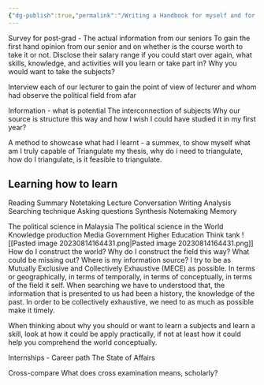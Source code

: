 ```yaml
---
{"dg-publish":true,"permalink":"/Writing a Handbook for myself and for junior/"}
---
```


Survey for post-grad - The actual information from our seniors
	To gain the first hand opinion from our senior and on whether is the course worth to take it or not.
	Disclose their salary range
	if you could start over again, what skills, knowledge, and activities will you learn or take part in? 
Why you would want to take the subjects?

Interview each of our lecturer to gain the point of view of lecturer and whom had observe the political field from afar

Information - what is potential
	The interconnection of subjects
	Why our source is structure this way and how I wish I could have studied it in my first year?

A method to showcase what had I learnt - a summex, to show myself what am I truly capable of 
Triangulate my thesis, why do i need to triangulate, how do I triangulate, is it feasible to triangulate. 

## Learning how to learn
Reading
Summary
Notetaking
Lecture
Conversation
Writing
Analysis
Searching technique
Asking questions
Synthesis
Notemaking
Memory
		

The political science in Malaysia
The political science in the World
	Knowledge production
		Media
		Government
		Higher Education
		Think tank		![[Pasted image 20230814164431.png\|Pasted image 20230814164431.png]]
	How do I construct the world? Why do I construct the field this way? What could be missing out? Where is my information source? 
		I try to be as Mutually Exclusive and Collectively Exhaustive (MECE) as possible. In terms or geographically, in terms of temporally, in terms of conceptually, in terms of the field it self. When searching we have to understood that, the information that is presented to us had been a history, the knowledge of the past. In order to be collectively exhaustive, we need to as much as possible make it timely. 

When thinking about why you should or want to learn a subjects and learn a skill, look at how it could be apply practically, if not at least how it could help you comprehend the world conceptually. 

Internships - Career path
The State of Affairs

Cross-compare 
What does cross examination means, scholarly? 
